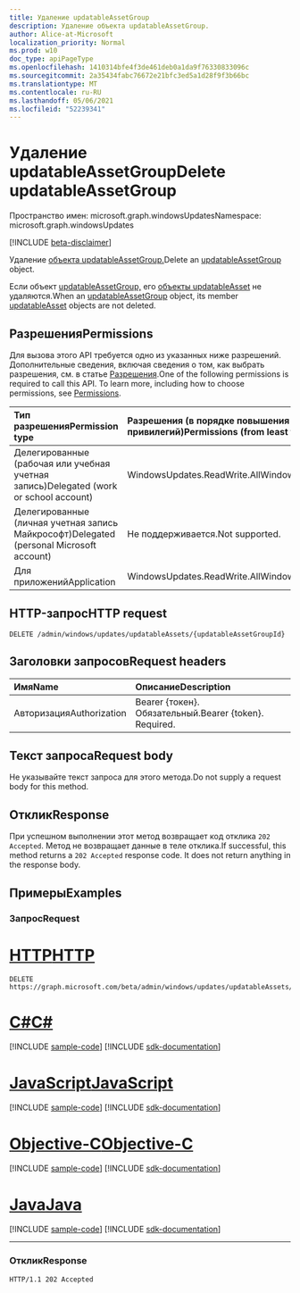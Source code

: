 ```yaml
---
title: Удаление updatableAssetGroup
description: Удаление объекта updatableAssetGroup.
author: Alice-at-Microsoft
localization_priority: Normal
ms.prod: w10
doc_type: apiPageType
ms.openlocfilehash: 1410314bfe4f3de461deb0a1da9f76330833096c
ms.sourcegitcommit: 2a35434fabc76672e21bfc3ed5a1d28f9f3b66bc
ms.translationtype: MT
ms.contentlocale: ru-RU
ms.lasthandoff: 05/06/2021
ms.locfileid: "52239341"
---
```

# <a name="delete-updatableassetgroup"></a><span data-ttu-id="eaa14-103">Удаление updatableAssetGroup</span><span class="sxs-lookup"><span data-stu-id="eaa14-103">Delete updatableAssetGroup</span></span>
<span data-ttu-id="eaa14-104">Пространство имен: microsoft.graph.windowsUpdates</span><span class="sxs-lookup"><span data-stu-id="eaa14-104">Namespace: microsoft.graph.windowsUpdates</span></span>

[!INCLUDE [beta-disclaimer](../../includes/beta-disclaimer.md)]

<span data-ttu-id="eaa14-105">Удаление [объекта updatableAssetGroup.](../resources/windowsupdates-updatableassetgroup.md)</span><span class="sxs-lookup"><span data-stu-id="eaa14-105">Delete an [updatableAssetGroup](../resources/windowsupdates-updatableassetgroup.md) object.</span></span>

<span data-ttu-id="eaa14-106">Если объект [updatableAssetGroup,](../resources/windowsupdates-updatableassetgroup.md) его [объекты updatableAsset](../resources/windowsupdates-updatableasset.md) не удаляются.</span><span class="sxs-lookup"><span data-stu-id="eaa14-106">When an [updatableAssetGroup](../resources/windowsupdates-updatableassetgroup.md) object, its member [updatableAsset](../resources/windowsupdates-updatableasset.md) objects are not deleted.</span></span>

## <a name="permissions"></a><span data-ttu-id="eaa14-107">Разрешения</span><span class="sxs-lookup"><span data-stu-id="eaa14-107">Permissions</span></span>
<span data-ttu-id="eaa14-p101">Для вызова этого API требуется одно из указанных ниже разрешений. Дополнительные сведения, включая сведения о том, как выбрать разрешения, см. в статье [Разрешения](/graph/permissions-reference).</span><span class="sxs-lookup"><span data-stu-id="eaa14-p101">One of the following permissions is required to call this API. To learn more, including how to choose permissions, see [Permissions](/graph/permissions-reference).</span></span>

|<span data-ttu-id="eaa14-110">Тип разрешения</span><span class="sxs-lookup"><span data-stu-id="eaa14-110">Permission type</span></span>|<span data-ttu-id="eaa14-111">Разрешения (в порядке повышения привилегий)</span><span class="sxs-lookup"><span data-stu-id="eaa14-111">Permissions (from least to most privileged)</span></span>|
|:---|:---|
|<span data-ttu-id="eaa14-112">Делегированные (рабочая или учебная учетная запись)</span><span class="sxs-lookup"><span data-stu-id="eaa14-112">Delegated (work or school account)</span></span>|<span data-ttu-id="eaa14-113">WindowsUpdates.ReadWrite.All</span><span class="sxs-lookup"><span data-stu-id="eaa14-113">WindowsUpdates.ReadWrite.All</span></span>|
|<span data-ttu-id="eaa14-114">Делегированные (личная учетная запись Майкрософт)</span><span class="sxs-lookup"><span data-stu-id="eaa14-114">Delegated (personal Microsoft account)</span></span>|<span data-ttu-id="eaa14-115">Не поддерживается.</span><span class="sxs-lookup"><span data-stu-id="eaa14-115">Not supported.</span></span>|
|<span data-ttu-id="eaa14-116">Для приложений</span><span class="sxs-lookup"><span data-stu-id="eaa14-116">Application</span></span>|<span data-ttu-id="eaa14-117">WindowsUpdates.ReadWrite.All</span><span class="sxs-lookup"><span data-stu-id="eaa14-117">WindowsUpdates.ReadWrite.All</span></span>|

## <a name="http-request"></a><span data-ttu-id="eaa14-118">HTTP-запрос</span><span class="sxs-lookup"><span data-stu-id="eaa14-118">HTTP request</span></span>

<!-- {
  "blockType": "ignored"
}
-->
``` http
DELETE /admin/windows/updates/updatableAssets/{updatableAssetGroupId}
```

## <a name="request-headers"></a><span data-ttu-id="eaa14-119">Заголовки запросов</span><span class="sxs-lookup"><span data-stu-id="eaa14-119">Request headers</span></span>
|<span data-ttu-id="eaa14-120">Имя</span><span class="sxs-lookup"><span data-stu-id="eaa14-120">Name</span></span>|<span data-ttu-id="eaa14-121">Описание</span><span class="sxs-lookup"><span data-stu-id="eaa14-121">Description</span></span>|
|:---|:---|
|<span data-ttu-id="eaa14-122">Авторизация</span><span class="sxs-lookup"><span data-stu-id="eaa14-122">Authorization</span></span>|<span data-ttu-id="eaa14-p102">Bearer {токен}. Обязательный.</span><span class="sxs-lookup"><span data-stu-id="eaa14-p102">Bearer {token}. Required.</span></span>|

## <a name="request-body"></a><span data-ttu-id="eaa14-125">Текст запроса</span><span class="sxs-lookup"><span data-stu-id="eaa14-125">Request body</span></span>
<span data-ttu-id="eaa14-126">Не указывайте текст запроса для этого метода.</span><span class="sxs-lookup"><span data-stu-id="eaa14-126">Do not supply a request body for this method.</span></span>

## <a name="response"></a><span data-ttu-id="eaa14-127">Отклик</span><span class="sxs-lookup"><span data-stu-id="eaa14-127">Response</span></span>

<span data-ttu-id="eaa14-p103">При успешном выполнении этот метод возвращает код отклика `202 Accepted`. Метод не возвращает данные в теле отклика.</span><span class="sxs-lookup"><span data-stu-id="eaa14-p103">If successful, this method returns a `202 Accepted` response code. It does not return anything in the response body.</span></span>

## <a name="examples"></a><span data-ttu-id="eaa14-130">Примеры</span><span class="sxs-lookup"><span data-stu-id="eaa14-130">Examples</span></span>

### <a name="request"></a><span data-ttu-id="eaa14-131">Запрос</span><span class="sxs-lookup"><span data-stu-id="eaa14-131">Request</span></span>

# <a name="http"></a>[<span data-ttu-id="eaa14-132">HTTP</span><span class="sxs-lookup"><span data-stu-id="eaa14-132">HTTP</span></span>](#tab/http)
<!-- {
  "blockType": "request",
  "name": "delete_updatableassetgroup"
}
-->
``` http
DELETE https://graph.microsoft.com/beta/admin/windows/updates/updatableAssets/{updatableAssetGroupId}
```
# <a name="c"></a>[<span data-ttu-id="eaa14-133">C#</span><span class="sxs-lookup"><span data-stu-id="eaa14-133">C#</span></span>](#tab/csharp)
[!INCLUDE [sample-code](../includes/snippets/csharp/delete-updatableassetgroup-csharp-snippets.md)]
[!INCLUDE [sdk-documentation](../includes/snippets/snippets-sdk-documentation-link.md)]

# <a name="javascript"></a>[<span data-ttu-id="eaa14-134">JavaScript</span><span class="sxs-lookup"><span data-stu-id="eaa14-134">JavaScript</span></span>](#tab/javascript)
[!INCLUDE [sample-code](../includes/snippets/javascript/delete-updatableassetgroup-javascript-snippets.md)]
[!INCLUDE [sdk-documentation](../includes/snippets/snippets-sdk-documentation-link.md)]

# <a name="objective-c"></a>[<span data-ttu-id="eaa14-135">Objective-C</span><span class="sxs-lookup"><span data-stu-id="eaa14-135">Objective-C</span></span>](#tab/objc)
[!INCLUDE [sample-code](../includes/snippets/objc/delete-updatableassetgroup-objc-snippets.md)]
[!INCLUDE [sdk-documentation](../includes/snippets/snippets-sdk-documentation-link.md)]

# <a name="java"></a>[<span data-ttu-id="eaa14-136">Java</span><span class="sxs-lookup"><span data-stu-id="eaa14-136">Java</span></span>](#tab/java)
[!INCLUDE [sample-code](../includes/snippets/java/delete-updatableassetgroup-java-snippets.md)]
[!INCLUDE [sdk-documentation](../includes/snippets/snippets-sdk-documentation-link.md)]

---



### <a name="response"></a><span data-ttu-id="eaa14-137">Отклик</span><span class="sxs-lookup"><span data-stu-id="eaa14-137">Response</span></span>

<!-- {
  "blockType": "response",
  "truncated": true
}
-->
``` http
HTTP/1.1 202 Accepted
```

